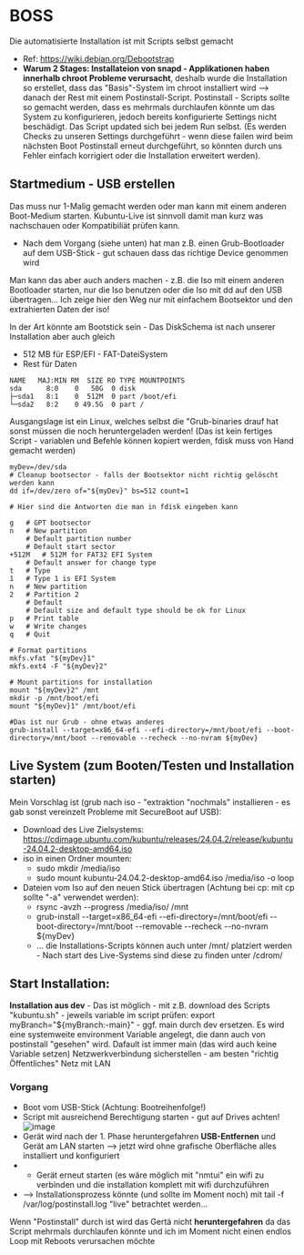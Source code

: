 # BOSS
Die automatisierte Installation ist mit Scripts selbst gemacht
- Ref: https://wiki.debian.org/Debootstrap
- **Warum 2 Stages: Installateion von snapd - Applikationen haben innerhalb chroot Probleme verursacht**, deshalb wurde die Installation so erstellet, dass das "Basis"-System im chroot installiert wird --> danach der Rest mit einem Postinstall-Script. Postinstall - Scripts sollte so gemacht werden, dass es mehrmals durchlaufen könnte um das System zu konfigurieren, jedoch bereits konfigurierte Settings nicht beschädigt. Das Script updated sich bei jedem Run selbst. (Es werden Checks zu unseren Settings durchgeführt - wenn diese failen wird beim nächsten Boot Postinstall erneut durchgeführt, so könnten durch uns Fehler einfach korrigiert oder die Installation erweitert werden).

## Startmedium - USB erstellen
Das muss nur 1-Malig gemacht werden oder man kann mit einem anderen Boot-Medium starten. Kubuntu-Live ist sinnvoll damit man kurz was nachschauen oder Kompatibiliät prüfen kann. 
* Nach dem Vorgang (siehe unten) hat man z.B. einen Grub-Bootloader auf dem USB-Stick - gut schauen dass das richtige Device genommen wird

Man kann das aber auch anders machen - z.B. die Iso mit einem anderen Bootloader starten, nur die Iso benutzen oder die Iso mit dd auf den USB übertragen... Ich zeige hier den Weg nur mit einfachem Bootsektor und den extrahierten Daten der iso!

In der Art könnte am Bootstick sein - Das DiskSchema ist nach unserer Installation aber auch gleich
- 512 MB für ESP/EFI - FAT-DateiSystem
- Rest für Daten

```
NAME   MAJ:MIN RM  SIZE RO TYPE MOUNTPOINTS
sda      8:0    0   50G  0 disk 
├─sda1   8:1    0  512M  0 part /boot/efi
└─sda2   8:2    0 49.5G  0 part /
```

Ausgangslage ist ein Linux, welches selbst die "Grub-binaries drauf hat sonst müssen die noch heruntergeladen werden!
(Das ist kein fertiges Script - variablen und Befehle können kopiert werden, fdisk muss von Hand gemacht werden)
```
myDev=/dev/sda
# Cleanup bootsector - falls der Bootsektor nicht richtig gelöscht werden kann
dd if=/dev/zero of="${myDev}" bs=512 count=1

# Hier sind die Antworten die man in fdisk eingeben kann

g   # GPT bootsector
n   # New partition
    # Default partition number
    # Default start sector
+512M   # 512M for FAT32 EFI System
    # Default answer for change type
t   # Type
1   # Type 1 is EFI System
n   # New partition
2   # Partition 2
    # Default
    # Default size and default type should be ok for Linux
p   # Print table
w   # Write changes
q   # Quit

# Format partitions
mkfs.vfat "${myDev}1"
mkfs.ext4 -F "${myDev}2"

# Mount partitions for installation
mount "${myDev}2" /mnt
mkdir -p /mnt/boot/efi
mount "${myDev}1" /mnt/boot/efi

#Das ist nur Grub - ohne etwas anderes
grub-install --target=x86_64-efi --efi-directory=/mnt/boot/efi --boot-directory=/mnt/boot --removable --recheck --no-nvram ${myDev}
```

## Live System (zum Booten/Testen und Installation starten)
Mein Vorschlag ist (grub nach iso - "extraktion "nochmals" installieren - es gab sonst vereinzelt Probleme mit SecureBoot auf USB):
* Download des Live Zielsystems: https://cdimage.ubuntu.com/kubuntu/releases/24.04.2/release/kubuntu-24.04.2-desktop-amd64.iso
* iso in einen Ordner mounten:
  * sudo mkdir /media/iso
  * sudo mount kubuntu-24.04.2-desktop-amd64.iso /media/iso -o loop
* Dateien vom Iso auf den neuen Stick übertragen (Achtung bei cp: mit cp sollte "-a" verwendet werden):
  * rsync -avzh --progress /media/iso/ /mnt
  * grub-install --target=x86_64-efi --efi-directory=/mnt/boot/efi --boot-directory=/mnt/boot --removable --recheck --no-nvram ${myDev}
  * ... die Installations-Scripts können auch unter /mnt/ platziert werden - Nach start des Live-Systems sind diese zu finden unter /cdrom/

## Start Installation:
**Installation aus dev** - Das ist möglich - mit z.B. download des Scripts "kubuntu.sh" - jeweils variable im script prüfen: export myBranch="${myBranch:-main}" - ggf. main durch dev ersetzen. Es wird eine systemweite environment Variable angelegt, die dann auch von postinstall "gesehen" wird. Dafault ist immer main (das wird auch keine Variable setzen)
Netzwerkverbindung sicherstellen - am besten "richtig Öffentliches" Netz mit LAN

### Vorgang
* Boot vom USB-Stick (Achtung: Bootreihenfolge!)
* Script mit ausreichend Berechtigung starten - gut auf Drives achten!
![image](https://github.com/user-attachments/assets/ba98efc8-b86c-40d6-8f8d-e955bcf62e8d)
* Gerät wird nach der 1. Phase heruntergefahren **USB-Entfernen** und Gerät am LAN starten --> jetzt wird ohne grafische Oberfläche alles installiert und konfiguriert
* * Gerät erneut starten (es wäre möglich mit "nmtui" ein wifi zu verbinden und die installation komplett mit wifi durchzuführen
*   --> Installationsprozess könnte (und sollte im Moment noch) mit tail -f /var/log/postinstall.log "live" betrachtet werden...
  
Wenn "Postinstall" durch ist wird das Gertä nicht **heruntergefahren** da das Script mehrmals durchlaufen könnte und ich im Moment nicht einen endlos Loop mit Reboots verursachen möchte
